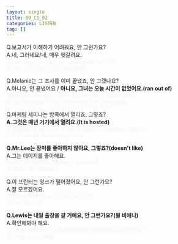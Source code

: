 ```yaml
---
layout: single
title: 09_C1_02
categories: LISTEN
tag: []
---
```


Q.보고서가 이해하기 어려워요, 안 그런가요?   
A.네, 그러네요/네, 매우 헷갈려요.   
<span style="color:#E8F5FF">
Q.The report is hard to understand, isn't it?   
A.Yes, it is / Yes, it is confusing.   
</span>
   
Q.Melanie는 그 조사를 이미 끝냈죠, 안 그랬나요?   
A.아니요, 안 끝냈어요 / __아니요, 그녀는 오늘 시간이 없었어요.(ran out of)__   
<span style="color:#E8F5FF">
Q.Melanie alredy finished the research, didn't she?   
A.No, She didn't / No, She ran out of time today.   
   
Q.마케팅 세미나는 방콕에서 열리죠, 그렇죠?   
__A.그것은 매년 거기에서 열려요.(It is hosted)__   
<span style="color:#E8F5FF">
Q.Marketing seminar is taking place in Bangkok, right?   
A.It is hosted there every year.   
</span>
   
__Q.Mr.Lee는 장미를 좋아하지 않아요, 그렇죠?(doesn't like)__   
A.그는 데이지를 좋아해요.   
<span style="color:#E8F5FF">
Q.Mr.Lee doesn't like rose, does he?   
A.He prefers daisies   
</span>
   
Q.이 프린터는 잉크가 떨어졌어요, 안 그런가요?   
A.잘 모르겠어요.   
<span style="color:#E8F5FF">
Q.This printer is out of ink, isn't it?   
A.I'm not sure.   
</span>
   
__Q.Lewis는 내일 출장을 갈 거예요, 안 그런가요?(윌 비에나)__   
A.확인해봐야 해요.   
<span style="color:#E8F5FF">
Q.Lewis will be on a business trip tomorrow, won't be?   
A.I'll have to check.      
</span>